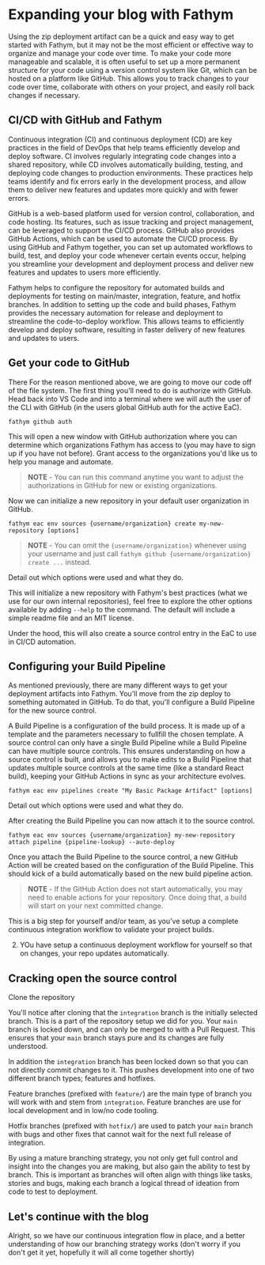 # Expanding your blog with Fathym

Using the zip deployment artifact can be a quick and easy way to get started with Fathym, but it may not be the most efficient or effective way to organize and manage your code over time. To make your code more manageable and scalable, it is often useful to set up a more permanent structure for your code using a version control system like Git, which can be hosted on a platform like GitHub. This allows you to track changes to your code over time, collaborate with others on your project, and easily roll back changes if necessary.

## CI/CD with GitHub and Fathym

Continuous integration (CI) and continuous deployment (CD) are key practices in the field of DevOps that help teams efficiently develop and deploy software. CI involves regularly integrating code changes into a shared repository, while CD involves automatically building, testing, and deploying code changes to production environments. These practices help teams identify and fix errors early in the development process, and allow them to deliver new features and updates more quickly and with fewer errors.

GitHub is a web-based platform used for version control, collaboration, and code hosting. Its features, such as issue tracking and project management, can be leveraged to support the CI/CD process. GitHub also provides GitHub Actions, which can be used to automate the CI/CD process. By using GitHub and Fathym together, you can set up automated workflows to build, test, and deploy your code whenever certain events occur, helping you streamline your development and deployment process and deliver new features and updates to users more efficiently.

Fathym helps to configure the repository for automated builds and deployments for testing on main/master, integration, feature, and hotfix branches. In addition to setting up the code and build phases, Fathym provides the necessary automation for release and deployment to streamline the code-to-deploy workflow. This allows teams to efficiently develop and deploy software, resulting in faster delivery of new features and updates to users.

## Get your code to GitHub

There For the reason mentioned above, we are going to move our code off of the file system. The first thing you'll need to do is authorize with GitHub. Head back into VS Code and into a terminal where we will auth the user of the CLI with GitHub (in the users global GitHub auth for the active EaC).

```cli
fathym github auth
```

This will open a new window with GitHub authorization where you can determine which organizations Fathym has access to (you may have to sign up if you have not before). Grant access to the organizations you'd like us to help you manage and automate.

> **NOTE** - You can run this command anytime you want to adjust the authorizations in GitHub for new or existing organizations.

Now we can initialize a new repository in your default user organization in GitHub.

```cli
fathym eac env sources {username/organization} create my-new-repository [options]
```

> **NOTE** - You can omit the `{username/organization}` whenever using your username and just call `fathym github {username/organization} create ...` instead.

Detail out which options were used and what they do.

This will initialize a new repository with Fathym's best practices (what we use for our own internal repositories), feel free to explore the other options available by adding `--help` to the command. The default will include a simple readme file and an MIT license.

Under the hood, this will also create a source control entry in the EaC to use in CI/CD automation.

## Configuring your Build Pipeline

As mentioned previously, there are many different ways to get your deployment artifacts into Fathym. You'll move from the zip deploy to something automated in GitHub. To do that, you'll configure a Build Pipeline for the new source control.

A Build Pipeline is a configuration of the build process. It is made up of a template and the parameters necessary to fullfill the chosen template. A source control can only have a single Build Pipeline while a Build Pipeline can have multiple source controls. This ensures understanding on how a source control is built, and allows you to make edits to a Build Pipeline that updates multiple source controls at the same time (like a standard React build), keeping your GitHub Actions in sync as your architecture evolves.

```cli
fathym eac env pipelines create "My Basic Package Artifact" [options]
```

Detail out which options were used and what they do.

After creating the Build Pipeline you can now attach it to the source control.

```cli
fathym eac env sources {username/organization} my-new-repository attach pipeline {pipeline-lookup} --auto-deploy
```

Once you attach the Build Pipeline to the source control, a new GitHub Action will be created based on the configuration of the Build Pipeline. This should kick of a build automatically based on the new build pipeline action.

> **NOTE** - If the GitHub Action does not start automatically, you may need to enable actions for your repository. Once doing that, a build will start on your next committed change.

This is a big step for yourself and/or team, as you've setup a complete continuous integration workflow to validate your project builds.

2. YOu have setup a continuous deployment workflow for yourself so that on changes, your repo updates automatically.

## Cracking open the source control

Clone the repository

You'll notice after cloning that the `integration` branch is the initially selected branch. This is a part of the repository setup we did for you. Your `main` branch is locked down, and can only be merged to with a Pull Request. This ensures that your `main` branch stays pure and its changes are fully understood.

In addition the `integration` branch has been locked down so that you can not directly commit changes to it. This pushes development into one of two different branch types; features and hotfixes.

Feature branches (prefixed with `feature/`) are the main type of branch you will work with and stem from `integration`. Feature branches are use for local development and in low/no code tooling.

Hotfix branches (prefixed with `hotfix/`) are used to patch your `main` branch with bugs and other fixes that cannot wait for the next full release of integration.

By using a mature branching strategy, you not only get full control and insight into the changes you are making, but also gain the ability to test by branch. This is important as branches will often align with things like tasks, stories and bugs, making each branch a logical thread of ideation from code to test to deployment.

## Let's continue with the blog

Alright, so we have our continuous integration flow in place, and a better understanding of how our branching strategy works (don't worry if you don't get it yet, hopefully it will all come together shortly)
